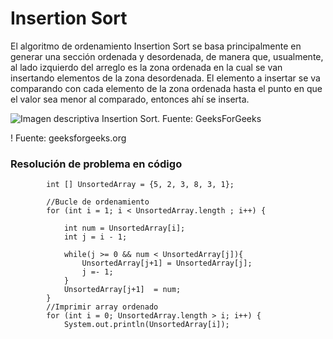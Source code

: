 # Insertion Sort
El algoritmo de ordenamiento Insertion Sort se basa principalmente en generar una sección ordenada y desordenada, de manera que, usualmente, al lado izquierdo del arreglo es la zona ordenada en la cual se van insertando elementos de la zona desordenada. El elemento a insertar se va comparando con cada elemento de la zona ordenada hasta el punto en que el valor sea menor al comparado, entonces ahí se inserta.

![Imagen descriptiva Insertion Sort. Fuente: GeeksForGeeks](https://media.geeksforgeeks.org/wp-content/uploads/20240802210251/Insertion-sorting.png)

! Fuente: geeksforgeeks.org

### Resolución de problema en código

```        //Definir Array
        int [] UnsortedArray = {5, 2, 3, 8, 3, 1};
        
        //Bucle de ordenamiento
        for (int i = 1; i < UnsortedArray.length ; i++) {
            
            int num = UnsortedArray[i];
            int j = i - 1;
            
            while(j >= 0 && num < UnsortedArray[j]){
                UnsortedArray[j+1] = UnsortedArray[j];
                j =- 1;
            }
            UnsortedArray[j+1]  = num;
        }    
        //Imprimir array ordenado
        for (int i = 0; UnsortedArray.length > i; i++) {
            System.out.println(UnsortedArray[i]);
```
